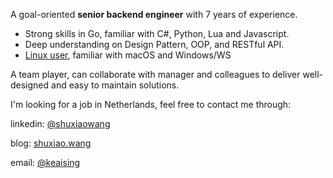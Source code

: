 A goal-oriented **senior backend engineer** with 7 years of experience.

+ Strong skills in Go, familiar with C#, Python, Lua and Javascript.
+ Deep understanding on Design Pattern, OOP, and RESTful API.
+ [Linux user](https://github.com/keaising/dotfile), familiar with macOS and Windows/WS

A team player, can collaborate with manager and colleagues to deliver well-designed and easy to maintain solutions.

I'm looking for a job in Netherlands, feel free to contact me through:

linkedin: [@shuxiaowang](https://www.linkedin.com/in/shuxiaowang/)

blog: [shuxiao.wang](https://shuxiao.wang)

email: [@keaising](mailto:keaising@gmail.com)
